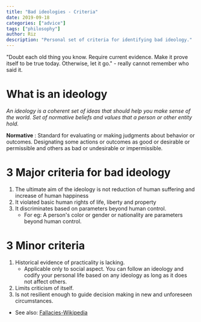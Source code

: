 ```yaml
---
title: "Bad ideologies - Criteria"
date: 2019-09-18
categories: ["advice"]
tags: ["philosophy"]
author: Riz
description: "Personal set of criteria for identifying bad ideology."
---
```


"Doubt each old thing you know. Require current evidence. Make it prove itself to be true today. Otherwise, let it go." - really cannot remember who said it.
 
# What is an ideology
_An ideology is a coherent set of ideas that should  help you make sense of the world._
_Set of normative beliefs and values that a person or other entity hold._

**Normative** : Standard for evaluating or making judgments about behavior or outcomes. Designating some actions or outcomes as good or desirable or permissible and others as bad or undesirable or impermissible.

# 3 Major criteria for bad ideology
1. The ultimate aim of the ideology is not reduction of human suffering and increase of human happiness
2. It violated basic human rights of life, liberty and property
3. It discriminates based on parameters beyond human control.
    - For eg: A person's color or gender or nationality are parameters beyond human control.
# 3 Minor criteria
1. Historical evidence of practicality is lacking.
   - Applicable only to social aspect. You can follow an ideology and codify your personal life based on any ideology as long as it does not affect others.
2. Limits criticism of itself.
3. Is not resilient enough to guide decision making in new and unforeseen circumstances.

- See also: [Fallacies-Wikipedia][1]

[1]: https://en.m.wikipedia.org/wiki/List_of_fallacies